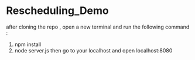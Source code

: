 # Rescheduling_Demo

after cloning the repo , open a new terminal and run the following command :
1) npm install 
2) node server.js 
then go to your localhost and open localhost:8080



